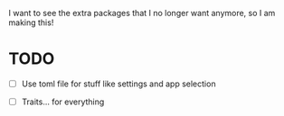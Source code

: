 I want to see the extra packages that I no longer want anymore, so I am making this!

# TODO

- [ ] Use toml file for stuff like settings and app selection
- [ ] Traits... for everything

